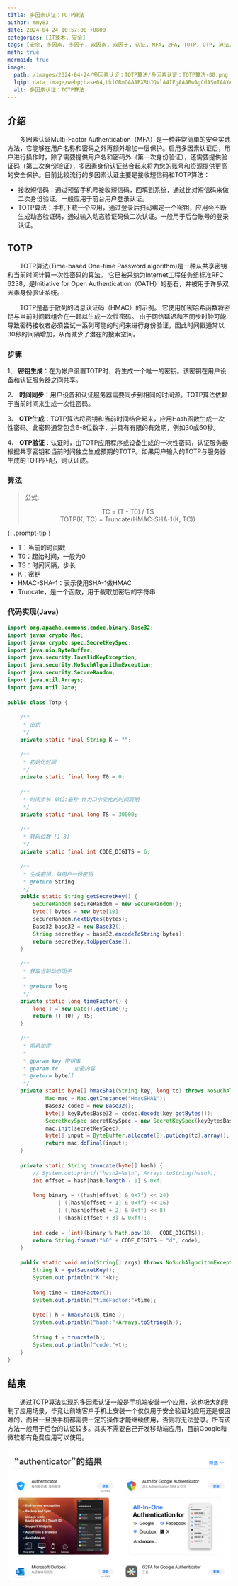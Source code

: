 ```yaml
---
title: 多因素认证：TOTP算法
author: mmy83
date: 2024-04-24 10:57:00 +0800
categories: [IT技术, 安全]
tags: [安全, 多因素, 多因子, 双因素, 双因子, 认证, MFA, 2FA, TOTP, OTP, 算法, java]
math: true
mermaid: true
image:
  path: /images/2024-04-24/多因素认证：TOTP算法/多因素认证：TOTP算法-00.png
  lqip: data:image/webp;base64,UklGRmQAAABXRUJQVlA4IFgAAABwAgCdASoIAAYAAUAmJbACdLoAyQADcHvc705gAP76D5jMuCpisJf1Gwvy9hmisn0gz4rg0bDgsMG5/8lS713tmHyX/gx//lLUe8eMswMdi+7PeO86AAAA
  alt: 多因素认证：TOTP算法
---
```


## 介绍

&emsp;&emsp;多因素认证Multi-Factor Authentication（MFA）是一种非常简单的安全实践方法，它能够在用户名称和密码之外再额外增加一层保护。启用多因素认证后，用户进行操作时，除了需要提供用户名和密码外（第一次身份验证），还需要提供验证码（第二次身份验证），多因素身份认证结合起来将为您的账号和资源提供更高的安全保护。目前比较流行的多因素认证主要是接收短信码和TOTP算法：

* 接收短信码：通过预留手机号接收短信码，回填到系统，通过比对短信码来做二次身份验证。一般应用于前台用户登录认证。
* TOTP算法：手机下载一个应用，通过登录后扫码绑定一个密钥，应用会不断生成动态验证码，通过输入动态验证码做二次认证。一般用于后台账号的登录认证。

## TOTP

&emsp;&emsp;TOTP算法(Time-based One-time Password algorithm)是一种从共享密钥和当前时间计算一次性密码的算法。 它已被采纳为Internet工程任务组标准RFC 6238，是Initiative for Open Authentication（OATH）的基石，并被用于许多双因素身份验证系统。

&emsp;&emsp;TOTP是基于散列的消息认证码（HMAC）的示例。 它使用加密哈希函数将密钥与当前时间戳组合在一起以生成一次性密码。 由于网络延迟和不同步时钟可能导致密码接收者必须尝试一系列可能的时间来进行身份验证，因此时间戳通常以30秒的间隔增加，从而减少了潜在的搜索空间。

### 步骤

1、 **密钥生成**：在为帐户设置TOTP时，将生成一个唯一的密钥。该密钥在用户设备和认证服务器之间共享。

2、 **时间同步**：用户设备和认证服务器需要同步到相同的时间源。TOTP算法依赖于当前时间来生成一次性密码。

3、 **OTP生成**：TOTP算法将密钥和当前时间结合起来，应用Hash函数生成一次性密码。此密码通常包含6-8位数字，并具有有限的有效期，例如30或60秒。

4、 **OTP验证**：认证时，由TOTP应用程序或设备生成的一次性密码，认证服务器根据共享密钥和当前时间独立生成预期的TOTP。如果用户输入的TOTP与服务器生成的TOTP匹配，则认证成。

### 算法

> 公式:
> <center> TC = (T - T0) / TS </center>
> <center> TOTP(K, TC) = Truncate(HMAC-SHA-1(K, TC)) </center>
{: .prompt-tip }

* T：当前的时间戳
* T0：起始时间，一般为0
* TS：时间间隔，步长
* K：密钥
* HMAC-SHA-1：表示使用SHA-1做HMAC
* Truncate，是一个函数，用于截取加密后的字符串

### 代码实现(Java)

```java
import org.apache.commons.codec.binary.Base32;
import javax.crypto.Mac;
import javax.crypto.spec.SecretKeySpec;
import java.nio.ByteBuffer;
import java.security.InvalidKeyException;
import java.security.NoSuchAlgorithmException;
import java.security.SecureRandom;
import java.util.Arrays;
import java.util.Date;

public class Totp {

    /**
     * 密钥
     */
    private static final String K = "";

    /**
     * 初始化时间
     */
    private static final long T0 = 0;

    /**
     * 时间步长 单位:毫秒 作为口令变化的时间周期
     */
    private static final long TS = 30000;

    /**
     * 转码位数 [1-8]
     */
    private static final int CODE_DIGITS = 6;

    /**
     * 生成密钥，每用户一份密钥
     * @return String
     */
    public static String getSecretKey() {
        SecureRandom secureRandom = new SecureRandom();
        byte[] bytes = new byte[10];
        secureRandom.nextBytes(bytes);
        Base32 base32 = new Base32();
        String secretKey = base32.encodeToString(bytes);
        return secretKey.toUpperCase();
    }

    /**
     * 获取当前动态因子
     *
     * @return long
     */
    private static long timeFactor() {
        long T = new Date().getTime();
        return (T-T0) / TS;
    }

    /**
     * 哈希加密
     *
     * @param key 密钥串
     * @param tc     加密内容
     * @return byte[]
     */
    private static byte[] hmacSha1(String key, long tc) throws NoSuchAlgorithmException, InvalidKeyException {
            Mac mac = Mac.getInstance("HmacSHA1");
            Base32 codec = new Base32();
            byte[] keyBytesBase32 = codec.decode(key.getBytes());
            SecretKeySpec secretKeySpec = new SecretKeySpec(keyBytesBase32, "RAW");
            mac.init(secretKeySpec);
            byte[] input = ByteBuffer.allocate(8).putLong(tc).array();
            return mac.doFinal(input);
    }

    private static String truncate(byte[] hash) {
        // System.out.printf("hash2=%s\n", Arrays.toString(hash));
        int offset = hash[hash.length - 1] & 0xf;

        long binary = ((hash[offset] & 0x7f) << 24)
                | ((hash[offset + 1] & 0xff) << 16)
                | ((hash[offset + 2] & 0xff) << 8)
                | (hash[offset + 3] & 0xff);

        int code = (int)(binary % Math.pow(10,  CODE_DIGITS));
        return String.format("%0" + CODE_DIGITS + "d", code);
    }

    public static void main(String[] args) throws NoSuchAlgorithmException, InvalidKeyException {
        String k = getSecretKey();
        System.out.println("K:"+k);

        long time = timeFactor();
        System.out.println("timeFactor:"+time);

        byte[] h = hmacSha1(k,time );
        System.out.println("hash:"+Arrays.toString(h));

        String t = truncate(h);
        System.out.println("code:"+t);
    }
}
```

## 结束

&emsp;&emsp;通过TOTP算法实现的多因素认证一般是手机端安装一个应用，这也极大的限制了应用场景，毕竟让前端客户手机上安装一个仅仅用于安全验证的应用还是很困难的，而且一旦换手机都需要一定的操作才能继续使用，否则将无法登录。所有该方法一般用于后台的认证较多。其实不需要自己开发移动端应用，目前Google和微软都有免费应用可以使用。

![苹果应用](/images/2024-04-24/多因素认证：TOTP算法/多因素认证：TOTP算法-01.png)
